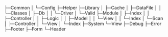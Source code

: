 ├─Common
│  └─Config
├─Helper
├─Library
│  ├─Cache
│  ├─DataFile
│  │  └─Classes
│  ├─Db
│  │  └─Driver
│  └─Valid
├─Module
│  ├─Index
│  │  ├─Controller
│  │  ├─Logic
│  │  ├─Model
│  │  └─View
│  │      └─Index
│  └─Scan
│      ├─Controller
│      └─View
│          └─Index
├─System
└─View
    ├─Debug
    ├─Error
    ├─Footer
    ├─Form
    └─Header